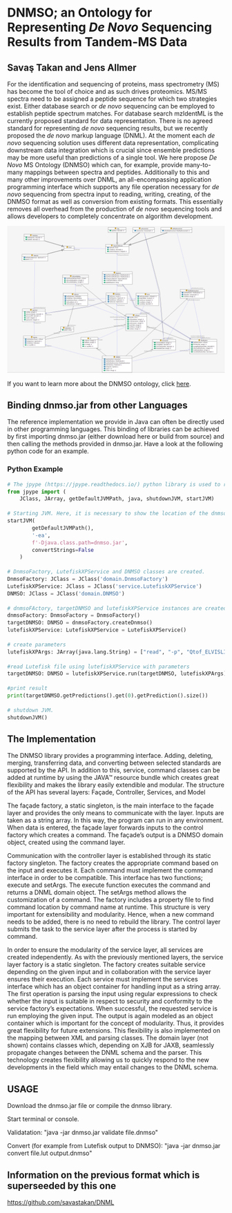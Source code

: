 
# DNMSO; an Ontology for Representing *De* *Novo* Sequencing Results from Tandem-MS Data

## Savaş Takan and Jens Allmer

For the identification and sequencing of proteins, mass spectrometry (MS) has become the tool of choice and as such drives proteomics. MS/MS spectra need to be assigned a peptide sequence for which two strategies exist. Either database search or *de novo* sequencing can be employed to establish peptide spectrum matches. For database search mzIdentML is the currently proposed standard for data representation. There is no agreed standard for representing *de novo* sequencing results, but we recently proposed the *de novo* markup language (DNML). At the moment each *de novo* sequencing solution uses different data representation, complicating downstream data integration which is crucial since ensemble predictions may be more useful than predictions of a single tool. We here propose *De Novo* MS Ontology (DNMSO) which can, for example, provide many-to-many mappings between spectra and peptides. Additionally to this and many other improvements over DNML, an all-encompassing application programming interface which supports any file operation necessary for *de novo* sequencing from spectra input to reading, writing, creating, of the DNMSO format as well as conversion from existing formats. This essentially removes all overhead from the production of *de novo* sequencing tools and allows developers to completely concentrate on algorithm development.

![DNMSO class graph](dnmso_graph.png)

If you want to learn more about the DNMSO ontology, click [here](https://savastakan.github.io/dnmso/).

## Binding dnmso.jar from other Languages

The reference implementation we provide in Java can often be directly used in other programming languages. This binding of libraries can be achieved by first importing dnmso.jar (either download here or build from source) and then calling the methods provided in dnmso.jar. Have a look at the following python code for an example.

### Python Example

```python
# The jpype (https://jpype.readthedocs.io/) python library is used to run the dnmso library in python.
from jpype import (
    JClass, JArray, getDefaultJVMPath, java, shutdownJVM, startJVM)

# Starting JVM. Here, it is necessary to show the location of the dnmso library
startJVM(
        getDefaultJVMPath(),
        '-ea',
        f'-Djava.class.path=dnmso.jar',
        convertStrings=False
    )

# DnmsoFactory, LutefiskXPService and DNMSO classes are created.
DnmsoFactory: JClass = JClass('domain.DnmsoFactory')
LutefiskXPService: JClass = JClass('service.LutefiskXPService')
DNMSO: JClass = JClass('domain.DNMSO')

# dnmsoFActory, targetDNMSO and lutefiskXPService instances are created by using DnmsoFactory, LutefiskXPService
dnmsoFactory: DnmsoFactory = DnmsoFactory()
targetDNMSO: DNMSO = dnmsoFactory.createDnmso()
lutefiskXPService: LutefiskXPService = LutefiskXPService()

# create parameters
lutefiskXPArgs: JArray(java.lang.String) = ["read", "-p", "Qtof_ELVISLIVESK.lut", "-n", "2"]

#read Lutefisk file using lutefiskXPService with parameters
targetDNMSO: DNMSO = lutefiskXPService.run(targetDNMSO, lutefiskXPArgs)

#print result
print(targetDNMSO.getPredictions().get(0).getPrediction().size())

# shutdown JVM.
shutdownJVM()
```
## The Implementation

 The DNMSO library provides a programming interface. Adding, deleting, merging, transferring data, and converting between selected standards are supported by the API. In addition to this, service, command classes can be added at runtime by using the JAVA™ resource bundle which creates great flexibility and makes the library easily extendible and modular. The structure of the API has several layers: Façade, Controller, Services, and Model

The façade factory, a static singleton, is the main interface to the façade layer and provides the only means to communicate with the layer. Inputs are taken as a string array. In this way, the program can run in any environment. When data is entered, the façade layer forwards inputs to the control factory which creates a command. The façade’s output is a DNMSO domain object, created using the command layer.

Communication with the controller layer is established through its static factory singleton. The factory creates the appropriate command based on the input and executes it. Each command must implement the command interface in order to be compatible. This interface has two functions; execute and setArgs. The execute function executes the command and returns a DNML domain object. The setArgs method allows the customization of a command. The factory includes a property file to find command location by command name at runtime. This structure is very important for extensibility and modularity. Hence, when a new command needs to be added, there is no need to rebuild the library. The control layer submits the task to the service layer after the process is started by command.

In order to ensure the modularity of the service layer, all services are created independently. As with the previously mentioned layers, the service layer factory is a static singleton. The factory creates suitable service depending on the given input and in collaboration with the service layer ensures their execution. Each service must implement the services interface which has an object container for handling input as a string array. The first operation is parsing the input using regular expressions to check whether the input is suitable in respect to security and conformity to the service factory’s expectations. When successful, the requested service is run employing the given input. The output is again modeled as an object container which is important for the concept of modularity. Thus, it provides great flexibility for future extensions. This flexibility is also implemented on the mapping between XML and parsing classes. The domain layer (not shown) contains classes which, depending on XJB for JAXB, seamlessly propagate changes between the DNML schema and the parser. This technology creates flexibility allowing us to quickly respond to the new developments in the field which may entail changes to the DNML schema.
## USAGE

Download the dnmso.jar file or compile the dnmso library.

Start terminal or console.

Validatation: "java -jar dnmso.jar validate file.dnmso"

Convert (for example from Lutefisk output to DNMSO): "java -jar dnmso.jar convert file.lut output.dnmso"


## Information on the previous format which is superseeded by this one

https://github.com/savastakan/DNML
